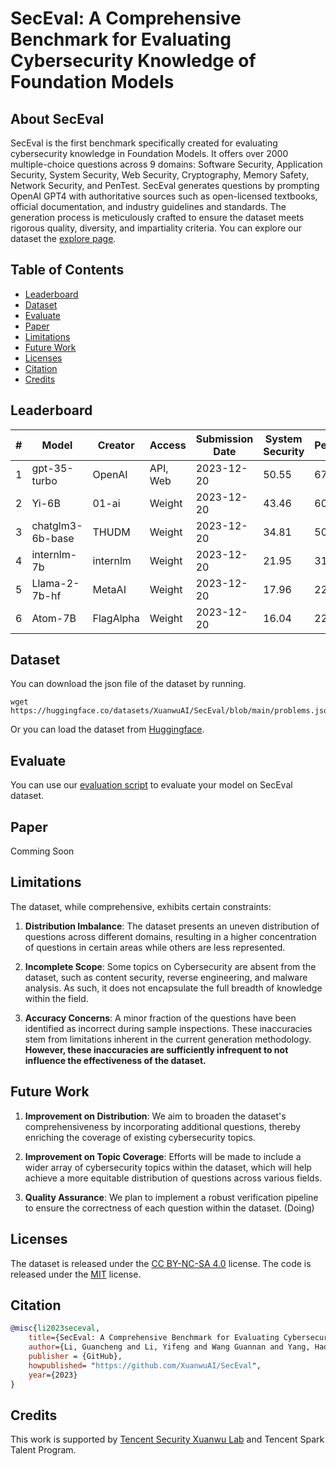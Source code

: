 # SecEval: A Comprehensive Benchmark for Evaluating Cybersecurity Knowledge of Foundation Models

## About SecEval

SecEval is the first benchmark specifically created for evaluating cybersecurity knowledge in Foundation Models. It offers over 2000 multiple-choice questions across 9 domains: Software Security, Application Security, System Security, Web Security, Cryptography, Memory Safety, Network Security, and PenTest.
SecEval generates questions by prompting OpenAI GPT4 with authoritative sources such as open-licensed textbooks, official documentation, and industry guidelines and standards. The generation process is meticulously crafted to ensure the dataset meets rigorous quality, diversity, and impartiality criteria. You can explore our dataset the [explore page](https://xuanwuai.github.io/SecEval/explore.html). 



## Table of Contents

- [Leaderboard](#leaderboard)
- [Dataset](#dataset)
- [Evaluate](#evaluate)
- [Paper](#paper)
- [Limitations](#limitations)
- [Future Work](#future-work)
- [Licenses](#licenses)
- [Citation](#citation)
- [Credits](#credits)



## Leaderboard

| #   | Model              | Creator       | Access   | Submission Date | System Security | PenTest | Network Security | Application Security | Web Security | Vulnerability | Software Security | Memory Safety | Cryptography | Overall |
|-----|--------------------|---------------|----------|-----------------|-----------------|---------|------------------|----------------------|--------------|-----------------|--------------------|--------------|--------------|---------|
| 1   | gpt-35-turbo       | OpenAI        | API, Web | 2023-12-20      | 50.55           | 67.09   | 52.57            | 49.53                | 58.13        | 51.86           | 48.60              | 35.21        | 38.89        | 51.34   |
| 2   | Yi-6B              | 01-ai         | Weight   | 2023-12-20      | 43.46           | 60.94   | 52.21            | 41.96                | 48.70        | 42.15           | 38.48              | 30.99        | 33.33        | 45.00   |
| 3   | chatglm3-6b-base   | THUDM         | Weight   | 2023-12-20      | 34.81           | 50.27   | 38.97            | 32.71                | 37.20        | 31.82           | 33.99              | 25.35        | 27.78        | 35.61   |
| 4   | internlm-7b        | internlm      | Weight   | 2023-12-20      | 21.95           | 31.65   | 26.47            | 21.59                | 29.22        | 25.21           | 28.65              | 21.13        | 16.67        | 25.40   |
| 5   | Llama-2-7b-hf      | MetaAI        | Weight   | 2023-12-20      | 17.96           | 22.97   | 12.87            | 16.26                | 19.38        | 17.98           | 17.70              | 16.90        | 22.22        | 18.46   |
| 6   | Atom-7B            | FlagAlpha     | Weight   | 2023-12-20      | 16.04           | 22.24   | 14.34            | 14.58                | 20.62        | 16.94           | 18.26              | 12.68        | 27.78        | 17.64   |

## Dataset

You can download the json file of the dataset by running.

```
wget https://huggingface.co/datasets/XuanwuAI/SecEval/blob/main/problems.json
```

Or you can load the dataset from [Huggingface](https://huggingface.co/datasets/XuanwuAI/SecEval).

## Evaluate

You can use our [evaluation script](https://github.com/XuanwuAI/SecEval/tree/main/eval) to evaluate your model on SecEval dataset.


## Paper

Comming Soon

## Limitations

The dataset, while comprehensive, exhibits certain constraints:

1. **Distribution Imbalance**: The dataset presents an uneven distribution of questions across different domains, resulting in a higher concentration of questions in certain areas while others are less represented.

2. **Incomplete Scope**: Some topics on Cybersecurity are absent from the dataset, such as content security, reverse engineering, and malware analysis. As such, it does not encapsulate the full breadth of knowledge within the field.

3. **Accuracy Concerns**: A minor fraction of the questions have been identified as incorrect during sample inspections. These inaccuracies stem from limitations inherent in the current generation methodology. **However, these inaccuracies are sufficiently infrequent to not influence the effectiveness of the dataset.**

## Future Work

1. **Improvement on Distribution**: We aim to broaden the dataset's comprehensiveness by incorporating additional questions, thereby enriching the coverage of existing cybersecurity topics.

2. **Improvement on Topic Coverage**: Efforts will be made to include a wider array of cybersecurity topics within the dataset, which will help achieve a more equitable distribution of questions across various fields.

3. **Quality Assurance**: We plan to implement a robust verification pipeline to ensure the correctness of each question within the dataset. (Doing)


## Licenses

The dataset is released under the [CC BY-NC-SA 4.0](https://creativecommons.org/licenses/by-nc-sa/4.0/) license. The code is released under the [MIT](https://opensource.org/licenses/MIT) license.


## Citation

```bibtex
@misc{li2023seceval,
    title={SecEval: A Comprehensive Benchmark for Evaluating Cybersecurity Knowledge of Foundation Models},
    author={Li, Guancheng and Li, Yifeng and Wang Guannan and Yang, Haoyu and Yu, Yang},
    publisher = {GitHub},
    howpublished= "https://github.com/XuanwuAI/SecEval",
    year={2023}
}
```

## Credits

This work is supported by [Tencent Security Xuanwu Lab](https://xlab.tencent.com/en/) and Tencent Spark Talent Program.